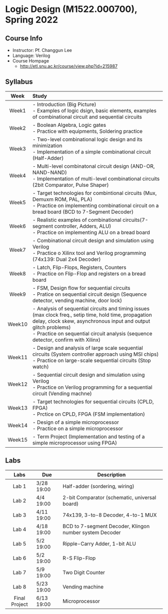 # Logic Design (M1522.000700), Spring 2022

## Course Info
- Instructor: Pf. Changgun Lee
- Language: Verilog
- Course Hompage
  - http://etl.snu.ac.kr/course/view.php?id=215987

## Syllabus
| Week | Study |
| :-------------: | :-----------------------------------------------------------------------------|
| Week1 | - Introduction (Big Picture) <br> - Examples of logic dsign, basic elements, examples of combinational circuit and sequential circuits |
| Week2 | - Boolean Algebra, Logic gates <br> - Practice with equipments, Soldering practice |
| Week3 |- Two-level combinational logic design and its minimization <br> - Implementation of a simple combinational circuit (Half-Adder)|
| Week4 |- Multi-level combinatonal circuit design (AND-OR, NAND-NAND) <br> - Implementation of multi-level combinational circuits (2bit Comparator, Pulse Shaper)|
| Week5 |- Target technologies for combintional circuits (Mux, Demuxm ROM, PAL, PLA) <br> - Practice on implementing combinational circuit on a bread board (BCD to 7-Segment Decoder)|
| Week6 |- Realistic examples of combinational circuits(7-segment controller, Adders, ALU) <br> - Practice on implementing ALU on a bread board|
| Week7 |- Combinational circuit design and simulation using Verilog <br> - Practice o Xilinx tool and Verilog programming (74x139: Dual 2x4 Decoder)|
| Week8 |- Latch, Flip-Flops, Registers, Counters <br> - Practice on Flip-Flop and registers on a bread board|
| Week9 |- FSM, Design flow for sequential circuits <br> - Pratice on sequential circuit design (Sequence detector, vending machine, door lock)|
| Week10 |- Analysis of sequential circuits and timing issues (max clock freq., setip time, hold time, propagation delay, clock skew, asynchronous input and output glitch problems) <br> - Practice on sequential circuit analysis (sequence detector, confirm with Xilinx) |
| Week11 |- Design and analysis of large scale sequential circuits (System controller approach using MSI chips) <br> - Practice on large-scale sequential circuits (Stop watch) |
| Week12 | - Sequential circuit design and simulation using Verilog <br> - Practice on Verilog programming for a sequential circuit (Vending machne) |
| Week13 | - Target technologies for sequential circuits (CPLD, FPGA) <br> - Prctice on CPLD, FPGA (FSM implementation) |
| Week14 | - Design of a simple microprocessor <br> - Practice on a simple microprocessor |
| Week15 | - Term Project (Implementation and testing of a simple microprocessor using FPGA) |

## Labs
| Labs | Due | Description |
| :------: | ---- | ------------------------- |
| Lab 1 | 3/28 19:00 | Half-adder (sordering, wiring) |
| Lab 2 | 4/4 19:00 | 2-bit Comparator (schematic, universal board) |
| Lab 3 | 4/11 19:00 | 74x139, 3-to-8 Decoder, 4-to-1 MUX |
| Lab 4 | 4/18 19:00 | BCD to 7-segment Decoder, Klingon number system Decoder |
| Lab 5 | 5/2 19:00 | Ripple-Carry Adder, 1-bit ALU |
| Lab 6 | 5/2 19:00 | R-S Flip-Flop |
| Lab 7 | 5/9 19:00 | Two Digit Counter |
| Lab 8 | 5/23 19:00 | Vending machine |
| Final Project | 6/13 19:00 | Microprocessor |
